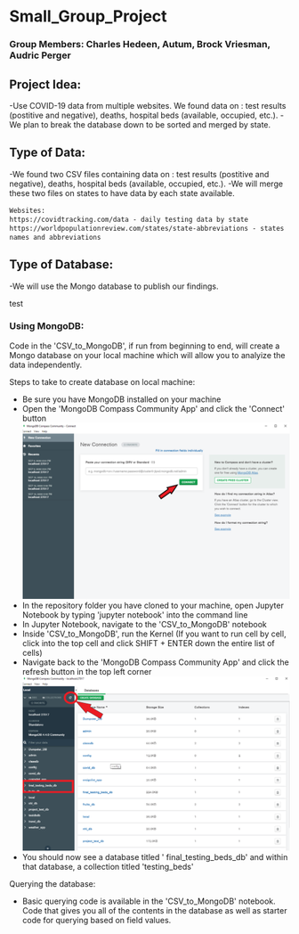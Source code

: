 # Small_Group_Project
### Group Members: Charles Hedeen, Autum, Brock Vriesman, Audric Perger


## Project Idea: 
-Use COVID-19 data from multiple websites. We found data on : test results (postitive and negative), deaths, hospital beds (available, occupied, etc.).
-We plan to break the database down to be sorted and merged by state.


## Type of Data:
 -We found two CSV files containing data on : test results (postitive and negative), deaths, hospital beds (available, occupied, etc.).
 -We will merge these two files on states to have data by each state available.

    Websites:
    https://covidtracking.com/data - daily testing data by state
    https://worldpopulationreview.com/states/state-abbreviations - states names and abbreviations


## Type of Database:
-We will use the Mongo database to publish our findings.

test

### Using MongoDB:
Code in the 'CSV_to_MongoDB', if run from beginning to end, will create a Mongo database on your local machine which will allow you to analyize the data independently.

Steps to take to create database on local machine:
* Be sure you have MongoDB installed on your machine
* Open the 'MongoDB Compass Community App' and click the 'Connect' button
![MongoDB Compass Community App Home Page](/Readme_files/Images/MongoDB_Home_Screen.png)
* In the repository folder you have cloned to your machine, open Jupyter Notebook by typing 'jupyter notebook' into the command line
* In Jupyter Notebook, navigate to the 'CSV_to_MongoDB' notebook
* Inside 'CSV_to_MongoDB', run the Kernel (If you want to run cell by cell, click into the top cell and click SHIFT + ENTER down the entire list of cells)
* Navigate back to the 'MongoDB Compass Community App' and click the refresh button in the top left corner
![Refresh DB List](/Readme_files/Images/Refresh_DB_List.png)
* You should now see a database titled '  final_testing_beds_db' and within that database, a collection titled 'testing_beds'

Querying the database:
* Basic querying code is available in the 'CSV_to_MongoDB' notebook. Code that gives you all of the contents in the database as well as starter code for querying based on field values.
